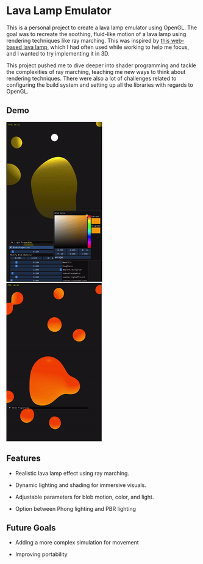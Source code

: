 # Lava Lamp Emulator

This is a personal project to create a lava lamp emulator using OpenGL. The goal was to recreate the soothing, fluid-like motion of a lava lamp using rendering techniques like ray marching. This was inspired by [this web-based lava lamp](https://lucia-gomez.github.io/lava-lamp/), which I had often used while working to help me focus, and I wanted to try implementing it in 3D.

This project pushed me to dive deeper into shader programming and tackle the complexities of ray marching, teaching me new ways to think about rendering techniques. There were also a lot of challenges related to configuring the build system and setting up all the libraries with regards to OpenGL.

## Demo
![PBR Lighting](demo/lava_lamp_color_demo.gif)
![Phong Lighting](demo/lava_lamp_phong_demo.gif)

## Features

- Realistic lava lamp effect using ray marching.

- Dynamic lighting and shading for immersive visuals.

- Adjustable parameters for blob motion, color, and light.

- Option between Phong lighting and PBR lighting

## Future Goals
- Adding a more complex simulation for movement

- Improving portability

